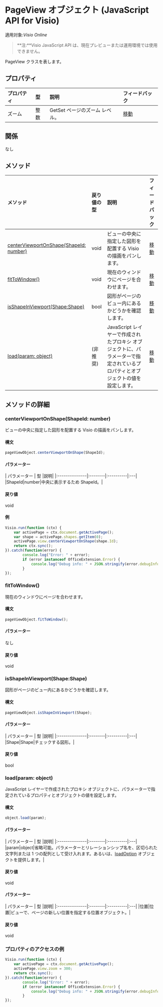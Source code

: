# <a name="pageview-object-javascript-api-for-visio"></a>PageView オブジェクト (JavaScript API for Visio)

適用対象:_Visio Online_
>**注:**Visio JavaScript API は、現在プレビューまたは運用環境では使用できません。

PageView クラスを表します。

## <a name="properties"></a>プロパティ

| プロパティ | 型 |説明| フィードバック|
|:---------------|:--------|:----------|:---|
|ズーム|整数|GetSet ページのズーム レベル。|[移動](https://github.com/OfficeDev/office-js-docs/issues/new?title=Visio-pageView-zoom)|

## <a name="relationships"></a>関係

なし

## <a name="methods"></a>メソッド

| メソッド           | 戻り値の型    |説明| フィードバック|
|:---------------|:--------|:----------|:---|
|[centerViewportOnShape(ShapeId: number)](#centerviewportonshapeshapeid-number)|void|ビューの中央に指定した図形を配置する Visio の描画をパンします。|[移動](https://github.com/OfficeDev/office-js-docs/issues/new?title=Visio-pageView-centerViewportOnShape)|
|[fitToWindow()](#fittowindow)|void|現在のウィンドウにページを合わせます。|[移動](https://github.com/OfficeDev/office-js-docs/issues/new?title=Visio-pageView-fitToWindow)|
|[isShapeInViewport(Shape:Shape)](#isshapeinviewportshape-shape)|bool|図形がページのビュー内にあるかどうかを確認します。|[移動](https://github.com/OfficeDev/office-js-docs/issues/new?title=Visio-pageView-isShapeInViewport)|
|[load(param: object)](#loadparam-object)|(非推奨)|JavaScript レイヤーで作成されたプロキシ オブジェクトに、パラメーターで指定されているプロパティとオブジェクトの値を設定します。|[移動](https://github.com/OfficeDev/office-js-docs/issues/new?title=Visio-pageView-load)|

## <a name="method-details"></a>メソッドの詳細


### <a name="centerviewportonshapeshapeid-number"></a>centerViewportOnShape(ShapeId: number)
ビューの中央に指定した図形を配置する Visio の描画をパンします。

#### <a name="syntax"></a>構文
```js
pageViewObject.centerViewportOnShape(ShapeId);
```

#### <a name="parameters"></a>パラメーター
| パラメーター    | 型   |説明|
|:---------------|:--------|:----------|:---|
|ShapeId|number|中央に表示するため ShapeId。|

#### <a name="returns"></a>戻り値
void

#### <a name="examples"></a>例
```js
Visio.run(function (ctx) { 
    var activePage = ctx.document.getActivePage();
    var shape = activePage.shapes.getItem(0);
    activePage.view.centerViewportOnShape(shape.Id);
    return ctx.sync();
}).catch(function(error) {
        console.log("Error: " + error);
        if (error instanceof OfficeExtension.Error) {
            console.log("Debug info: " + JSON.stringify(error.debugInfo));
        }
});
```


### <a name="fittowindow"></a>fitToWindow()
現在のウィンドウにページを合わせます。

#### <a name="syntax"></a>構文
```js
pageViewObject.fitToWindow();
```

#### <a name="parameters"></a>パラメーター
なし

#### <a name="returns"></a>戻り値
void

### <a name="isshapeinviewportshape-shape"></a>isShapeInViewport(Shape:Shape)
図形がページのビュー内にあるかどうかを確認します。

#### <a name="syntax"></a>構文
```js
pageViewObject.isShapeInViewport(Shape);
```

#### <a name="parameters"></a>パラメーター
| パラメーター    | 型   |説明|
|:---------------|:--------|:----------|:---|
|Shape|Shape|チェックする図形。|

#### <a name="returns"></a>戻り値
bool

### <a name="loadparam-object"></a>load(param: object)
JavaScript レイヤーで作成されたプロキシ オブジェクトに、パラメーターで指定されているプロパティとオブジェクトの値を設定します。

#### <a name="syntax"></a>構文
```js
object.load(param);
```

#### <a name="parameters"></a>パラメーター
| パラメーター    | 型   |説明|
|:---------------|:--------|:----------|:---|
|param|object|省略可能。パラメーターとリレーションシップ名を、区切られた文字列または 1 つの配列として受け入れます。あるいは、[loadOption](loadoption.md) オブジェクトを提供します。|

#### <a name="returns"></a>戻り値
void

#### <a name="parameters"></a>パラメーター
| パラメーター    | 型   |説明|
|:---------------|:--------|:----------|:---|
|位置|位置|ビューで、ページの新しい位置を指定する位置オブジェクト。|

#### <a name="returns"></a>戻り値
void
### <a name="property-access-examples"></a>プロパティのアクセスの例
```js
Visio.run(function (ctx) { 
    var activePage = ctx.document.getActivePage();
    activePage.view.zoom = 300;
    return ctx.sync();
}).catch(function(error) {
        console.log("Error: " + error);
        if (error instanceof OfficeExtension.Error) {
            console.log("Debug info: " + JSON.stringify(error.debugInfo));
        }
});
```

